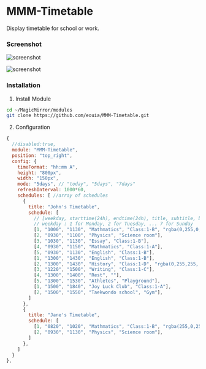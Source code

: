 # MMM-Timetable
Display timetable for school or work.

### Screenshot
![screenshot](https://github.com/eouia/MMM-Timetable/blob/master/ttable_1.png?raw=true)

![screenshot](https://github.com/eouia/MMM-Timetable/blob/master/ttable_2.png?raw=true)


### Installation

1. Install Module
```sh
cd ~/MagicMirror/modules
git clone https://github.com/eouia/MMM-Timetable.git
```

2. Configuration
```javascript
{
  //disabled:true,
  module: "MMM-Timetable",
  position: "top_right",
  config: {
    timeFormat: "hh:mm A",
    height: "800px",
    width: "150px",
    mode: "5days", // "today", "5days", "7days"
    refreshInterval: 1000*60,
    schedules: [ //array of schedules
      {
        title: "John's Timetable",
        schedule: [
          // [weekday, starttime(24h), endtime(24h), title, subtitle, backgroundColor]
          // weekday : 1 for Monday, 2 for Tuesday, ... 7 for Sunday
          [1, "1000", "1130", "Mathmatics", "Class:1-B", "rgba(0,255,0, 0.5)"],
          [2, "0930", "1100", "Physics", "Science room"],
          [3, "1030", "1130", "Essay", "Class:1-B"],
          [4, "0930", "1150", "Mathmatics", "Class:1-A"],
          [5, "0930", "1130", "English", "Class:1-B"],
          [1, "1300", "1430", "English", "Class:1-B"],
          [2, "1300", "1430", "History", "Class:1-D", "rgba(0,255,255, 0.5)"],
          [3, "1220", "1500", "Writing", "Class:1-C"],
          [4, "1300", "1400", "Rest", ""],
          [5, "1300", "1530", "Athletes", "Playground"],
          [1, "1500", "1840", "Joy Luck Club", "Class:1-A"],
          [2, "1500", "1550", "Taekwondo school", "Gym"],
        ]
      },
      {
        title: "Jane's Timetable",
        schedule: [
          [1, "0820", "1020", "Mathmatics", "Class:1-B", "rgba(255,0,255, 0.5)"],
          [2, "0930", "1130", "Physics", "Science room"],
        ]
      },
    ]
  }
},

```
